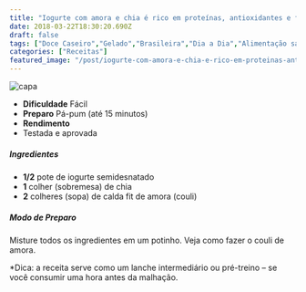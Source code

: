 ```yaml
---
title: "Iogurte com amora e chia é rico em proteínas, antioxidantes e fibras"
date: 2018-03-22T18:30:20.690Z
draft: false
tags: ["Doce Caseiro","Gelado","Brasileira","Dia a Dia","Alimentação saudável","Dietas antioxidantes","Fibras","Leite e derivados","Proteínas"]
categories: ["Receitas"]
featured_image: "/post/iogurte-com-amora-e-chia-e-rico-em-proteinas-antioxidantes-e-fibras.93154c55.jpg"
---
```


![capa](/post/iogurte-com-amora-e-chia-e-rico-em-proteinas-antioxidantes-e-fibras.93154c55.jpg)

*   **Dificuldade** Fácil
*   **Preparo** Pá-pum (até 15 minutos)
*   **Rendimento**
*   Testada e aprovada
    

##### Ingredientes

*   **1/2** pote de iogurte semidesnatado
*   **1** colher (sobremesa) de chia
*   **2** colheres (sopa) de calda fit de amora (couli)

##### Modo de Preparo

Misture todos os ingredientes em um potinho. Veja como fazer o couli de amora.

*Dica: a receita serve como um lanche intermediário ou pré-treino – se você consumir uma hora antes da malhação.
